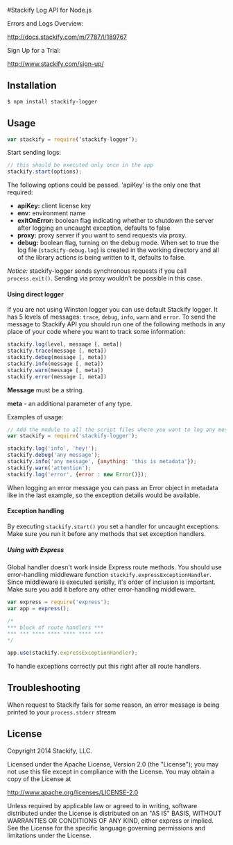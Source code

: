 #Stackify Log API for Node.js

Errors and Logs Overview:

http://docs.stackify.com/m/7787/l/189767

Sign Up for a Trial:

http://www.stackify.com/sign-up/

## Installation
```bash
$ npm install stackify-logger
```

## Usage

```js
var stackify = require(‘stackify-logger’);
```
Start sending logs:
```js
// this should be executed only once in the app
stackify.start(options);
```
The following options could be passed. 'apiKey' is the only one that required:
* __apiKey:__ client license key
* __env:__ environment name
* __exitOnError:__ boolean flag indicating whether to shutdown the server after logging an uncaught exception, defaults to false
* __proxy:__ proxy server if you want to send requests via proxy.
* __debug:__ boolean flag, turning on the debug mode. When set to true the log file (`stackify-debug.log`) is created in the working directory and all of the library actions is being written to it, defaults to false.


*Notice:* stackify-logger sends synchronous requests if you call `process.exit()`. Sending via proxy wouldn't be possible in this case.

#### Using direct logger

If you are not using Winston logger you can use default Stackify logger. It has 5 levels of messages: `trace`, `debug`, `info`, `warn` and `error`. To send the message to Stackify API you should run one of the following methods in any place of your code where you want to track some information:
```js
stackify.log(level, message [, meta])
stackify.trace(message [, meta])
stackify.debug(message [, meta])
stackify.info(message [, meta])
stackify.warn(message [, meta])
stackify.error(message [, meta])
```

**Message** must be a string.

**meta** - an additional parameter of any type.

Examples of usage:
```js
// Add the module to all the script files where you want to log any messages.
var stackify = require('stackify-logger');

stackify.log('info', 'hey!');
stackify.debug('any message');
stackify.info('any message', {anything: 'this is metadata'});
stackify.warn('attention');
stackify.log('error', {error : new Error()});
```
When logging an error message you can pass an Error object in metadata like in the last example, so the exception details would be available.

#### Exception handling
By executing `stackify.start()` you set a handler for uncaught exceptions.
Make sure you run it before any methods that set exception handlers.

##### Using with Express
Global handler doesn't work inside Express route methods.
You should use error-handling middleware function `stackify.expressExceptionHandler`. Since middleware is executed serially, it's order of inclusion is important. Make sure you add it before any other error-handling middleware.

```js
var express = require('express');
var app = express();

/* 
*** block of route handlers ***
*** *** **** **** **** **** ***
*/

app.use(stackify.expressExceptionHandler);
```

To handle exceptions correctly put this right after all route handlers.

## Troubleshooting
When request to Stackify fails for some reason, an error message is being printed to your `process.stderr` stream 

## License

Copyright 2014 Stackify, LLC.

Licensed under the Apache License, Version 2.0 (the "License");
you may not use this file except in compliance with the License.
You may obtain a copy of the License at

   http://www.apache.org/licenses/LICENSE-2.0

Unless required by applicable law or agreed to in writing, software
distributed under the License is distributed on an "AS IS" BASIS,
WITHOUT WARRANTIES OR CONDITIONS OF ANY KIND, either express or implied.
See the License for the specific language governing permissions and
limitations under the License.
